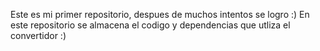 Este es mi primer repositorio, despues de muchos intentos se logro :) 
En este repositorio se almacena el codigo y dependencias que utliza el convertidor :)
